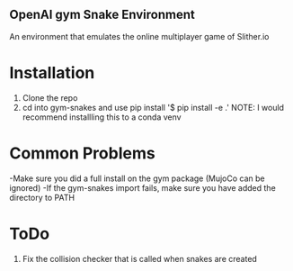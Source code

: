 ## OpenAI gym Snake Environment

An environment that emulates the online multiplayer game of Slither.io

# Installation
1. Clone the repo
2. cd into gym-snakes and use pip install
'$ pip install -e .' NOTE: I would recommend installling this to a conda venv

# Common Problems
-Make sure you did a full install on the gym package (MujoCo can be ignored)
-If the gym-snakes import fails, make sure you have added the directory to PATH

# ToDo
1. Fix the collision checker that is called when snakes are created


